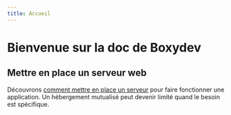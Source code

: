 ```yaml
---
title: Accueil
---
```

# Bienvenue sur la doc de Boxydev

## Mettre en place un serveur web

Découvrons [comment mettre en place un serveur](./serveur) pour faire fonctionner une application. Un hébergement mutualisé peut devenir limité quand le besoin est spécifique.
